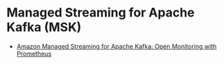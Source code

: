 # Managed Streaming for Apache Kafka (MSK)

- [Amazon Managed Streaming for Apache Kafka: Open Monitoring with Prometheus][msk-prom]

[msk-prom]: https://docs.aws.amazon.com/msk/latest/developerguide/open-monitoring.html
